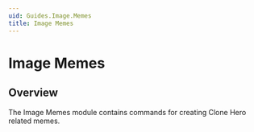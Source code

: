 ```yaml
---
uid: Guides.Image.Memes
title: Image Memes
---
```


# Image Memes
## Overview
The Image Memes module contains commands for creating Clone Hero related memes.